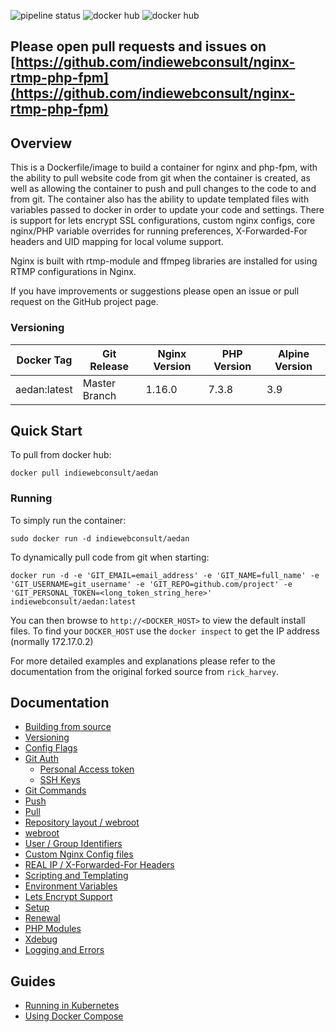 ![pipeline status](https://gitlab.com/indiewebconsult/nginx-php-fpm/badges/master/pipeline.svg)
![docker hub](https://img.shields.io/docker/pulls/richarvey/nginx-php-fpm.svg?style=flat-square)
![docker hub](https://img.shields.io/docker/stars/richarvey/nginx-php-fpm.svg?style=flat-square)

## Please open pull requests and issues on [https://github.com/indiewebconsult/nginx-rtmp-php-fpm](https://github.com/indiewebconsult/nginx-rtmp-php-fpm)

## Overview
This is a Dockerfile/image to build a container for nginx and php-fpm, with the ability to pull website code from git when the container is created, as well as allowing the container to push and pull changes to the code to and from git. The container also has the ability to update templated files with variables passed to docker in order to update your code and settings. There is support for lets encrypt SSL configurations, custom nginx configs, core nginx/PHP variable overrides for running preferences, X-Forwarded-For headers and UID mapping for local volume support.

Nginx is built with rtmp-module and ffmpeg libraries are installed for using RTMP configurations in Nginx.

If you have improvements or suggestions please open an issue or pull request on the GitHub project page.

### Versioning
| Docker Tag | Git Release | Nginx Version | PHP Version | Alpine Version |
|-----|-------|-----|--------|--------|
| aedan:latest | Master Branch |1.16.0 | 7.3.8 | 3.9 |

## Quick Start
To pull from docker hub:
```
docker pull indiewebconsult/aedan
```
### Running
To simply run the container:
```
sudo docker run -d indiewebconsult/aedan
```
To dynamically pull code from git when starting:
```
docker run -d -e 'GIT_EMAIL=email_address' -e 'GIT_NAME=full_name' -e 'GIT_USERNAME=git_username' -e 'GIT_REPO=github.com/project' -e 'GIT_PERSONAL_TOKEN=<long_token_string_here>' indiewebconsult/aedan:latest
```

You can then browse to ```http://<DOCKER_HOST>``` to view the default install files. To find your ```DOCKER_HOST``` use the ```docker inspect``` to get the IP address (normally 172.17.0.2)

For more detailed examples and explanations please refer to the documentation from the original forked source from `rick_harvey`.
## Documentation

- [Building from source](https://gitlab.com/indiewebconsult/nginx-php-fpm/blob/master/docs/building.md)
- [Versioning](https://gitlab.com/indiewebconsult/nginx-php-fpm/blob/master/docs/versioning.md)
- [Config Flags](https://gitlab.com/indiewebconsult/nginx-php-fpm/blob/master/docs/config_flags.md)
- [Git Auth](https://gitlab.com/indiewebconsult/nginx-php-fpm/blob/master/docs/git_auth.md)
  - [Personal Access token](https://gitlab.com/indiewebconsult/nginx-php-fpm/blob/master/docs/git_auth.md#personal-access-token)
  - [SSH Keys](https://gitlab.com/indiewebconsult/nginx-php-fpm/blob/master/docs/git_auth.md#ssh-keys)
- [Git Commands](https://gitlab.com/indiewebconsult/nginx-php-fpm/blob/master/docs/git_commands.md)
 - [Push](https://gitlab.com/indiewebconsult/nginx-php-fpm/blob/master/docs/git_commands.md#push-code-to-git)
 - [Pull](https://gitlab.com/indiewebconsult/nginx-php-fpm/blob/master/docs/git_commands.md#pull-code-from-git-refresh)
- [Repository layout / webroot](https://gitlab.com/indiewebconsult/nginx-php-fpm/blob/master/docs/repo_layout.md)
 - [webroot](https://gitlab.com/indiewebconsult/nginx-php-fpm/blob/master/docs/repo_layout.md#src--webroot)
- [User / Group Identifiers](https://gitlab.com/indiewebconsult/nginx-php-fpm/blob/master/docs/UID_GID_Mapping.md)
- [Custom Nginx Config files](https://gitlab.com/indiewebconsult/nginx-php-fpm/blob/master/docs/nginx_configs.md)
 - [REAL IP / X-Forwarded-For Headers](https://gitlab.com/indiewebconsult/nginx-php-fpm/blob/master/docs/nginx_configs.md#real-ip--x-forwarded-for-headers)
- [Scripting and Templating](https://gitlab.com/indiewebconsult/nginx-php-fpm/blob/master/docs/scripting_templating.md)
 - [Environment Variables](https://gitlab.com/indiewebconsult/nginx-php-fpm/blob/master/docs/scripting_templating.md#using-environment-variables--templating)
- [Lets Encrypt Support](https://gitlab.com/indiewebconsult/nginx-php-fpm/blob/master/docs/lets_encrypt.md)
 - [Setup](https://gitlab.com/indiewebconsult/nginx-php-fpm/blob/master/docs/lets_encrypt.md#setup)
 - [Renewal](https://gitlab.com/indiewebconsult/nginx-php-fpm/blob/master/docs/lets_encrypt.md#renewal)
- [PHP Modules](https://gitlab.com/indiewebconsult/nginx-php-fpm/blob/master/docs/php_modules.md)
- [Xdebug](https://gitlab.com/indiewebconsult/nginx-php-fpm/blob/master/docs/xdebug.md)
- [Logging and Errors](https://gitlab.com/indiewebconsult/nginx-php-fpm/blob/master/docs/logs.md)

## Guides
- [Running in Kubernetes](https://gitlab.com/indiewebconsult/nginx-php-fpm/blob/master/docs/guides/kubernetes.md)
- [Using Docker Compose](https://gitlab.com/indiewebconsult/nginx-php-fpm/blob/master/docs/guides/docker_compose.md)
